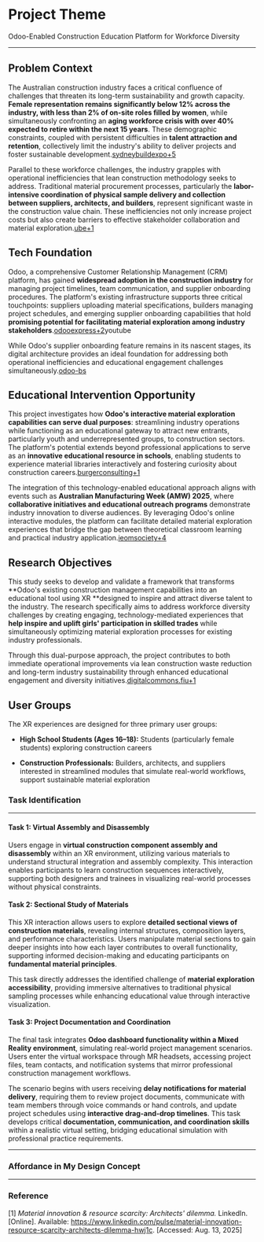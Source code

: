 # Project Theme

Odoo-Enabled Construction Education Platform for Workforce Diversity

---

## Problem Context

The Australian construction industry faces a critical confluence of challenges that threaten its long-term sustainability and growth capacity. **Female representation remains significantly below 12% across the industry, with less than 2% of on-site roles filled by women**, while simultaneously confronting an **aging workforce crisis with over 40% expected to retire within the next 15 years**. These demographic constraints, coupled with persistent difficulties in **talent attraction and retention**, collectively limit the industry's ability to deliver projects and foster sustainable development.[sydneybuildexpo+5](https://www.sydneybuildexpo.com/women-in-construction-resource-library/8-women-construction-statistic-australia-updated-2024)

Parallel to these workforce challenges, the industry grapples with operational inefficiencies that lean construction methodology seeks to address. Traditional material procurement processes, particularly the **labor-intensive coordination of physical sample delivery and collection between suppliers, architects, and builders**, represent significant waste in the construction value chain. These inefficiencies not only increase project costs but also create barriers to effective stakeholder collaboration and material exploration.[ube+1](https://www.ube.ac.uk/whats-happening/articles/what-is-lean-construction/)



## Tech Foundation

Odoo, a comprehensive Customer Relationship Management (CRM) platform, has gained **widespread adoption in the construction industry** for managing project timelines, team communication, and supplier onboarding procedures. The platform's existing infrastructure supports three critical touchpoints: suppliers uploading material specifications, builders managing project schedules, and emerging supplier onboarding capabilities that hold **promising potential for facilitating material exploration among industry stakeholders**.[odooexpress+2](https://www.odooexpress.com/industries/construction)youtube

While Odoo's supplier onboarding feature remains in its nascent stages, its digital architecture provides an ideal foundation for addressing both operational inefficiencies and educational engagement challenges simultaneously.[odoo-bs](https://www.odoo-bs.com/real-estate-construction)



## Educational Intervention Opportunity

This project investigates how **Odoo's interactive material exploration capabilities can serve dual purposes**: streamlining industry operations while functioning as an educational gateway to attract new entrants, particularly youth and underrepresented groups, to construction sectors. The platform's potential extends beyond professional applications to serve as an **innovative educational resource in schools**, enabling students to experience material libraries interactively and fostering curiosity about construction careers.[burgerconsulting+1](https://burgerconsulting.com/building-a-diverse-future-embracing-inclusion-in-the-construction-industry/)

The integration of this technology-enabled educational approach aligns with events such as **Australian Manufacturing Week (AMW) 2025**, where **collaborative initiatives and educational outreach programs** demonstrate industry innovation to diverse audiences. By leveraging Odoo's online interactive modules, the platform can facilitate detailed material exploration experiences that bridge the gap between theoretical classroom learning and practical industry application.[ieomsociety+4](http://ieomsociety.org/ieom2017/papers/183.pdf)



## Research Objectives

This study seeks to develop and validate a framework that transforms **Odoo's existing construction management capabilities into an educational tool using XR **designed to inspire and attract diverse talent to the industry. The research specifically aims to address workforce diversity challenges by creating engaging, technology-mediated experiences that **help inspire and uplift girls' participation in skilled trades** while simultaneously optimizing material exploration processes for existing industry professionals.

Through this dual-purpose approach, the project contributes to both immediate operational improvements via lean construction waste reduction and long-term industry sustainability through enhanced educational engagement and diversity initiatives.[digitalcommons.fiu+1](https://digitalcommons.fiu.edu/cgi/viewcontent.cgi?article=1002&context=succeed)



## User Groups

The XR experiences are designed for three primary user groups:

- **High School Students (Ages 16–18):** Students (particularly female students) exploring construction careers

- **Construction Professionals:** Builders, architects, and suppliers interested in streamlined  modules that simulate real-world workflows, support sustainable material exploration 

  

### Task Identification

------

#### Task 1: Virtual Assembly and Disassembly

Users engage in **virtual construction component assembly and disassembly** within an XR environment, utilizing various materials to understand structural integration and assembly complexity. This interaction enables participants to learn construction sequences interactively, supporting both designers and trainees in visualizing real-world processes without physical constraints.

#### Task 2: Sectional Study of Materials

This XR interaction allows users to explore **detailed sectional views of construction materials**, revealing internal structures, composition layers, and performance characteristics. Users manipulate material sections to gain deeper insights into how each layer contributes to overall functionality, supporting informed decision-making and educating participants on **fundamental material principles**.

This task directly addresses the identified challenge of **material exploration accessibility**, providing immersive alternatives to traditional physical sampling processes while enhancing educational value through interactive visualization.

#### Task 3: Project Documentation and Coordination

The final task integrates **Odoo dashboard functionality within a Mixed Reality environment**, simulating real-world project management scenarios. Users enter the virtual workspace through MR headsets, accessing project files, team contacts, and notification systems that mirror professional construction management workflows.

The scenario begins with users receiving **delay notifications for material delivery**, requiring them to review project documents, communicate with team members through voice commands or hand controls, and update project schedules using **interactive drag-and-drop timelines**. This task develops critical **documentation, communication, and coordination skills** within a realistic virtual setting, bridging educational simulation with professional practice requirements.

---

### Affordance in My Design Concept

---

### Reference

[1] *Material innovation & resource scarcity: Architects' dilemma.* LinkedIn. [Online]. Available: https://www.linkedin.com/pulse/material-innovation-resource-scarcity-architects-dilemma-hwj1c. [Accessed: Aug. 13, 2025]  








